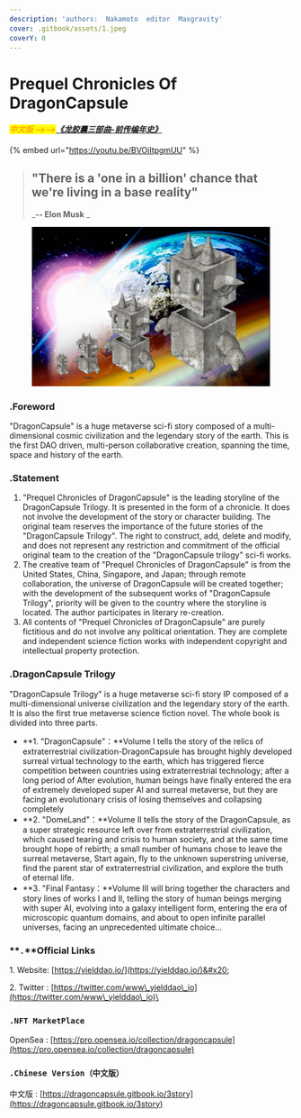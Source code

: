 ```yaml
---
description: 'authors:  Nakamoto  editor  Maxgravity'
cover: .gitbook/assets/1.jpeg
coverY: 0
---
```


# Prequel Chronicles Of DragonCapsule

#### _<mark style="color:orange;">中文版 -->--></mark>_[_《龙胶囊三部曲-前传编年史》_](https://dragoncapsule.gitbook.io/3story/)

{% embed url="https://youtu.be/BVOjItpgmUU" %}



> ## "There is a 'one in a billion' chance that we're living in a base reality"
>
> _**-- Elon Musk**   _&#x20;



<figure><img src=".gitbook/assets/1.jpeg" alt=""><figcaption></figcaption></figure>

### .Foreword

"DragonCapsule" is a huge metaverse sci-fi story composed of a multi-dimensional cosmic civilization and the legendary story of the earth. This is the first DAO driven, multi-person collaborative creation, spanning the time, space and history of the earth.



### **.S**tatement

1. "Prequel Chronicles of DragonCapsule" is the leading storyline of the DragonCapsule Trilogy. It is presented in the form of a chronicle. It does not involve the development of the story or character building. The original team reserves the importance of the future stories of the "DragonCapsule Trilogy". The right to construct, add, delete and modify, and does not represent any restriction and commitment of the official original team to the creation of the "DragonCapsule trilogy" sci-fi works.
2. The creative team of "Prequel Chronicles of DragonCapsule" is from the United States, China, Singapore, and Japan; through remote collaboration, the universe of DragonCapsule will be created together; with the development of the subsequent works of "DragonCapsule Trilogy", priority will be given to the country where the storyline is located. The author participates in literary re-creation.
3. All contents of "Prequel Chronicles of DragonCapsule" are purely fictitious and do not involve any political orientation. They are complete and independent science fiction works with independent copyright and intellectual property protection.



### .DragonCapsule Trilogy

"DragonCapsule Trilogy" is a huge metaverse sci-fi story IP composed of a multi-dimensional universe civilization and the legendary story of the earth. It is also the first true metaverse science fiction novel. The whole book is divided into three parts.

* **1. "DragonCapsule"：**Volume I tells the story of the relics of extraterrestrial civilization-DragonCapsule has brought highly developed surreal virtual technology to the earth, which has triggered fierce competition between countries using extraterrestrial technology; after a long period of After evolution, human beings have finally entered the era of extremely developed super AI and surreal metaverse, but they are facing an evolutionary crisis of losing themselves and collapsing completely
* **2. "DomeLand"：**Volume II tells the story of the DragonCapsule, as a super strategic resource left over from extraterrestrial civilization, which caused tearing and crisis to human society, and at the same time brought hope of rebirth; a small number of humans chose to leave the surreal metaverse, Start again, fly to the unknown superstring universe, find the parent star of extraterrestrial civilization, and explore the truth of eternal life.
* **3. "Final Fantasy：**Volume III will bring together the characters and story lines of works I and II, telling the story of human beings merging with super AI, evolving into a galaxy intelligent form, entering the era of microscopic quantum domains, and about to open infinite parallel universes, facing an unprecedented ultimate choice...





### **`.`**Official Links

1\. Website: [https://yielddao.io/](https://yielddao.io/)&#x20;

2\. Twitter : [https://twitter.com/www\_yielddao\_io](https://twitter.com/www\_yielddao\_io)\


### **`.NFT MarketPlace`**

OpenSea : [https://pro.opensea.io/collection/dragoncapsule](https://pro.opensea.io/collection/dragoncapsule)



### **`.Chinese Version（中文版）`**

中文版 : [https://dragoncapsule.gitbook.io/3story](https://dragoncapsule.gitbook.io/3story)

